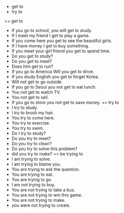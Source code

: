 - get to
- try to

== get to
- If you go to school, you will get to study.
- If I meet my friend I get to play a game.
- If you come here you get to see the beautiful girls.
- If I have money I get to buy something.
- If you meet your girl friend you get to spend time.
- Do you get to study?
- Do you get to meet?
- Does him get to run?
- If you go to America Will you get to drive.
- If you study English you get to forget Korea.
- Will not get to go outside.
- If you go to Seoul you not get to eat lunch.
- You not get to watch TV.
- You not get to sell.
- If you go to store you not get to save money.
== try to
- I try to study.
- I try to brush my hair.
- You try to come here.
- You try to exercise.
- You try to swim.
- Do I try to study?
- Do you try to meet?
- Do you try to clean?
- Do you try to solve this problem?
- did you try to make?
== be trying to
- I am trying to solve.
- I am trying to blame you.
- You are trying to ask the question.
- You are trying to eat.
- You are trying to go.
- I am not trying to buy.
- You are not trying to take a bus.
- You are not trying to win this game.
- You are not trying to make.
- you were not trying to create.
